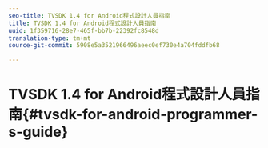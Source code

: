 ```yaml
---
seo-title: TVSDK 1.4 for Android程式設計人員指南
title: TVSDK 1.4 for Android程式設計人員指南
uuid: 1f359716-28e7-465f-bb7b-22392fc8548d
translation-type: tm+mt
source-git-commit: 5908e5a3521966496aeec0ef730e4a704fddfb68

---
```



# TVSDK 1.4 for Android程式設計人員指南{#tvsdk-for-android-programmer-s-guide}

